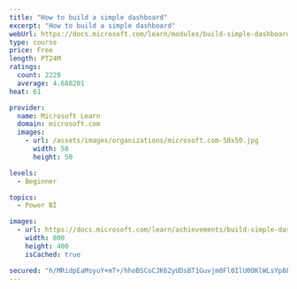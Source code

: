 ```yaml
---
title: "How to build a simple dashboard"
excerpt: "How to build a simple dashboard"
webUrl: https://docs.microsoft.com/learn/modules/build-simple-dashboard/
type: course
price: Free
length: PT24M
ratings:
  count: 2229
  average: 4.688201
heat: 61

provider:
  name: Microsoft Learn
  domain: microsoft.com
  images:
    - url: /assets/images/organizations/microsoft.com-50x50.jpg
      width: 50
      height: 50

levels:
  - Beginner

topics:
  - Power BI

images:
  - url: https://docs.microsoft.com/learn/achievements/build-simple-dashboard-social.png
    width: 800
    height: 400
    isCached: true

secured: "h/MRidpEaMsyuY+mT+/hhoBSCoCJK62yUDsBT1Guvjm0Fl0IlU0OKlWLsYp8FzCL7V1iv5EB7hW6PM/GzxtuIWb4y9yqHDh/BmZTOli6kwbsSHED+47aUIQKn0qcFEUvTWLVoT1508R6CghmZwJhqC+hTIRIRRunD/qOYtXE8LcMLO0dAXl0p1XOag0+0eM38tiJXkyrkTo0FrzPHAKQE+6T0yBNzU5lzwR8zsvuu4Agflbe5xNej7h4Bje3biQbThkocyt2AHm0KucsjBrnitHKz1oYAWtsi1Xh2oMs8T32xkZzYHdUQORvuqz68PZjzs8KmVkwAtYJANGerNAyUTP6fuX7vx9clLn4H3WUm2/F7iLrt/vx64/RXGtVw6Col7xl/FFfRiaKFPx1jeRm/E9L/KOQfU/DOU+eYLd74ps=;hxLcYLB4X0clHezhSPch9g=="
---
```



